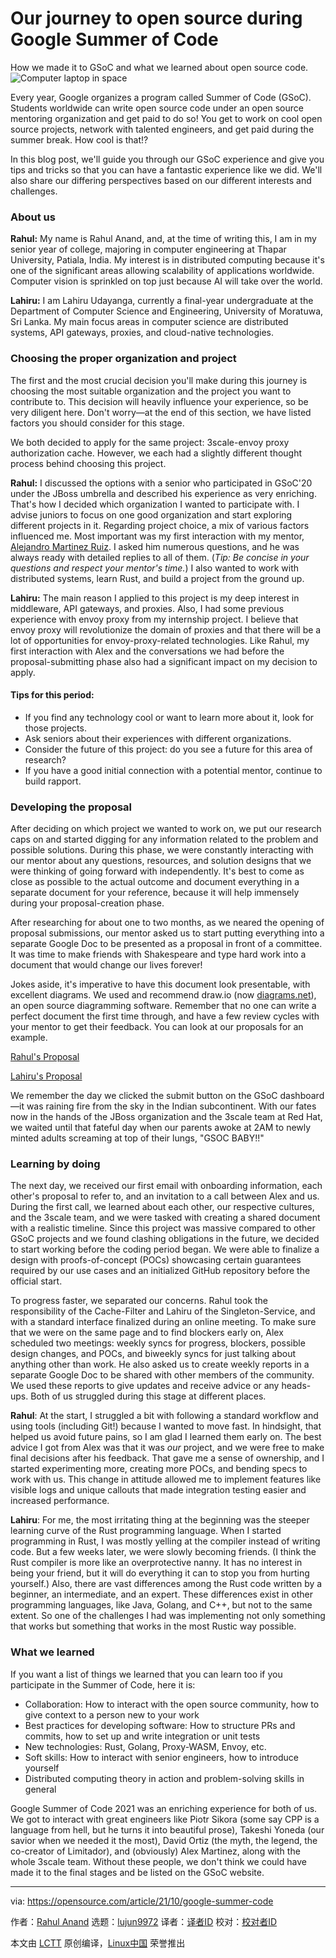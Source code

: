 [#]: subject: "Our journey to open source during Google Summer of Code"
[#]: via: "https://opensource.com/article/21/10/google-summer-code"
[#]: author: "Rahul Anand https://opensource.com/users/rahul-anand"
[#]: collector: "lujun9972"
[#]: translator: " "
[#]: reviewer: " "
[#]: publisher: " "
[#]: url: " "

Our journey to open source during Google Summer of Code
======
How we made it to GSoC and what we learned about open source code.
![Computer laptop in space][1]

Every year, Google organizes a program called Summer of Code (GSoC). Students worldwide can write open source code under an open source mentoring organization and get paid to do so! You get to work on cool open source projects, network with talented engineers, and get paid during the summer break. How cool is that!?

In this blog post, we'll guide you through our GSoC experience and give you tips and tricks so that you can have a fantastic experience like we did. We'll also share our differing perspectives based on our different interests and challenges.

### About us

**Rahul:** My name is Rahul Anand, and, at the time of writing this, I am in my senior year of college, majoring in computer engineering at Thapar University, Patiala, India. My interest is in distributed computing because it's one of the significant areas allowing scalability of applications worldwide. Computer vision is sprinkled on top just because AI will take over the world.

**Lahiru:** I am Lahiru Udayanga, currently a final-year undergraduate at the Department of Computer Science and Engineering, University of Moratuwa, Sri Lanka. My main focus areas in computer science are distributed systems, API gateways, proxies, and cloud-native technologies.

### Choosing the proper organization and project

The first and the most crucial decision you'll make during this journey is choosing the most suitable organization and the project you want to contribute to. This decision will heavily influence your experience, so be very diligent here. Don't worry—at the end of this section, we have listed factors you should consider for this stage.

We both decided to apply for the same project: 3scale-envoy proxy authorization cache. However, we each had a slightly different thought process behind choosing this project.

**Rahul:** I discussed the options with a senior who participated in GSoC'20 under the JBoss umbrella and described his experience as very enriching. That's how I decided which organization I wanted to participate with. I advise juniors to focus on one good organization and start exploring different projects in it. Regarding project choice, a mix of various factors influenced me. Most important was my first interaction with my mentor, [Alejandro Martinez Ruiz][2]. I asked him numerous questions, and he was always ready with detailed replies to all of them. (_Tip: Be concise in your questions and respect your mentor's time._) I also wanted to work with distributed systems, learn Rust, and build a project from the ground up.

**Lahiru:** The main reason I applied to this project is my deep interest in middleware, API gateways, and proxies. Also, I had some previous experience with envoy proxy from my internship project. I believe that envoy proxy will revolutionize the domain of proxies and that there will be a lot of opportunities for envoy-proxy-related technologies. Like Rahul, my first interaction with Alex and the conversations we had before the proposal-submitting phase also had a significant impact on my decision to apply.

#### Tips for this period:

  * If you find any technology cool or want to learn more about it, look for those projects.
  * Ask seniors about their experiences with different organizations.
  * Consider the future of this project: do you see a future for this area of research?
  * If you have a good initial connection with a potential mentor, continue to build rapport.



### Developing the proposal

After deciding on which project we wanted to work on, we put our research caps on and started digging for any information related to the problem and possible solutions. During this phase, we were constantly interacting with our mentor about any questions, resources, and solution designs that we were thinking of going forward with independently. It's best to come as close as possible to the actual outcome and document everything in a separate document for your reference, because it will help immensely during your proposal-creation phase.

After researching for about one to two months, as we neared the opening of proposal submissions, our mentor asked us to start putting everything into a separate Google Doc to be presented as a proposal in front of a committee. It was time to make friends with Shakespeare and type hard work into a document that would change our lives forever!

Jokes aside, it's imperative to have this document look presentable, with excellent diagrams. We used and recommend draw.io (now [diagrams.net][3]), an open source diagramming software. Remember that no one can write a perfect document the first time through, and have a few review cycles with your mentor to get their feedback. You can look at our proposals for an example.

[Rahul's Proposal][4]

[Lahiru's Proposal][5]

We remember the day we clicked the submit button on the GSoC dashboard—it was raining fire from the sky in the Indian subcontinent. With our fates now in the hands of the JBoss organization and the 3scale team at Red Hat, we waited until that fateful day when our parents awoke at 2AM to newly minted adults screaming at top of their lungs, "GSOC BABY!!"

### Learning by doing

The next day, we received our first email with onboarding information, each other's proposal to refer to, and an invitation to a call between Alex and us. During the first call, we learned about each other, our respective cultures, and the 3scale team, and we were tasked with creating a shared document with a realistic timeline. Since this project was massive compared to other GSoC projects and we found clashing obligations in the future, we decided to start working before the coding period began. We were able to finalize a design with proofs-of-concept (POCs) showcasing certain guarantees required by our use cases and an initialized GitHub repository before the official start.

To progress faster, we separated our concerns. Rahul took the responsibility of the Cache-Filter and Lahiru of the Singleton-Service, and with a standard interface finalized during an online meeting. To make sure that we were on the same page and to find blockers early on, Alex scheduled two meetings: weekly syncs for progress, blockers, possible design changes, and POCs, and biweekly syncs for just talking about anything other than work. He also asked us to create weekly reports in a separate Google Doc to be shared with other members of the community. We used these reports to give updates and receive advice or any heads-ups. Both of us struggled during this stage at different places.

**Rahul**: At the start, I struggled a bit with following a standard workflow and using tools (including Git!) because I wanted to move fast. In hindsight, that helped us avoid future pains, so I am glad I learned them early on. The best advice I got from Alex was that it was _our_ project, and we were free to make final decisions after his feedback. That gave me a sense of ownership, and I started experimenting more, creating more POCs, and bending specs to work with us. This change in attitude allowed me to implement features like visible logs and unique callouts that made integration testing easier and increased performance.

**Lahiru**: For me, the most irritating thing at the beginning was the steeper learning curve of the Rust programming language. When I started programming in Rust, I was mostly yelling at the compiler instead of writing code. But a few weeks later, we were slowly becoming friends. (I think the Rust compiler is more like an overprotective nanny. It has no interest in being your friend, but it will do everything it can to stop you from hurting yourself.) Also, there are vast differences among the Rust code written by a beginner, an intermediate, and an expert. These differences exist in other programming languages, like Java, Golang, and C++, but not to the same extent. So one of the challenges I had was implementing not only something that works but something that works in the most Rustic way possible.

### What we learned

If you want a list of things we learned that you can learn too if you participate in the Summer of Code, here it is:

  * Collaboration: How to interact with the open source community, how to give context to a person new to your work
  * Best practices for developing software: How to structure PRs and commits, how to set up and write integration or unit tests
  * New technologies: Rust, Golang, Proxy-WASM, Envoy, etc.
  * Soft skills: How to interact with senior engineers, how to introduce yourself
  * Distributed computing theory in action and problem-solving skills in general



Google Summer of Code 2021 was an enriching experience for both of us. We got to interact with great engineers like Piotr Sikora (some say CPP is a language from hell, but he turns it into beautiful prose), Takeshi Yoneda (our savior when we needed it the most), David Ortiz (the myth, the legend, the co-creator of Limitador), and (obviously) Alex Martinez, along with the whole 3scale team. Without these people, we don't think we could have made it to the final stages and be listed on the GSoC website.

--------------------------------------------------------------------------------

via: https://opensource.com/article/21/10/google-summer-code

作者：[Rahul Anand][a]
选题：[lujun9972][b]
译者：[译者ID](https://github.com/译者ID)
校对：[校对者ID](https://github.com/校对者ID)

本文由 [LCTT](https://github.com/LCTT/TranslateProject) 原创编译，[Linux中国](https://linux.cn/) 荣誉推出

[a]: https://opensource.com/users/rahul-anand
[b]: https://github.com/lujun9972
[1]: https://opensource.com/sites/default/files/styles/image-full-size/public/lead-images/computer_space_graphic_cosmic.png?itok=wu493YbB (Computer laptop in space)
[2]: https://es.linkedin.com/in/alexunleashed
[3]: https://www.diagrams.net/
[4]: https://storage.googleapis.com/summerofcode-prod.appspot.com/gsoc/core_project/doc/5491945587081216_1618050539_JBoss_-_GSoC21_Proposal.pdf?Expires=1631637527&GoogleAccessId=summerofcode-prod%40appspot.gserviceaccount.com&Signature=ScCK3sqZbRuyPPELtkDShQPNwKDY1D7QOxQ1W1xoocBij4RNif979IqSmqovN6xNshe2sD%2B8K3JzRTaZS8cLBgQNyc0e4jncwyvQ9GCFW2V7qO3J3ugTx4FchEaNqzSUwaHwscYIUVsPDjHCeOJvCbJe1UWGG9eZuWZHZcUefDamBO1zby8EcHan7zVEebidsVU%2BHiPDubHPRfgq5UwY7A2I3HfAasbuGSCBtG7skUzJlrMBpjqUNt8qEs90DpY9019MsWvldUltrhN1vHzNgutYnpeTSFndcqYZWX2eYD6ucXPoYP1wsscHmaqB5dfG5GE3o58YDf0PxK9Ux7Iz3A%3D%3D
[5]: https://storage.googleapis.com/summerofcode-prod.appspot.com/gsoc/core_project/doc/6383019851513856_1618325537_3scale_-_Envoy_proxy_authorization_cache_-_Google_Docs.pdf?Expires=1631636187&GoogleAccessId=summerofcode-prod%40appspot.gserviceaccount.com&Signature=tUUekjJtZufsiDYE1Ih%2Bt9tlw3JzX43cCdT4nS3BIFPr%2B1dUV6BpWYvsdx7TsvehILrrcadiYG%2FQb%2FuRair9ucTGMKFb3hNbD7fOpqHHtn4dVI%2Fd%2FkzcI403TA%2Fv6wneSkx%2FAQzcGLgNbFN5mLZR5vmhaeRUtyE1c%2BKVSp6e%2FOBOsA15Z5sja4hQHYuWhQ%2F1X88rxecalikMJ3hdJ%2BTbkBmoET60A5bFYs%2BxktmOgIjm9TStcPCqEwGgQblBdlD7EmHxAaQjItXDHo%2F9T5Nl%2FLyMLL7tWDqVxBFg5f89WZMNfi%2FR2%2FXqbjVrm%2BmfwIUZQZVzVa9%2FRxxNtG4nEkVjpg%3D%3D
